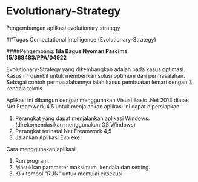 # Evolutionary-Strategy
Pengembangan aplikasi evolutionary strategy

##Tugas Computational Intelligence (Evolutionary-Strategy)  

####Pengembang:
**Ida Bagus Nyoman Pascima**   
**15/388483/PPA/04922**  

Evolutionary-Strategy yang dikembangkan adalah pada kasus optimasi. Kasus ini diambil untuk memberikan solusi optimum dari permasalahan. Sebagai contoh permasalahannya ialah kasus pembuatan lemari dengan 3 kendala teknis.

Aplikasi ini dibangun dengan menggunakan Visual Basic .Net 2013 diatas Net Freamwork 4,5
untuk menjalankan aplikasi ini dapat dipersiapkan  
1. Perangkat yang dapat menjalankan aplikasi Windows. (direkomendasikan menggunakan OS Windows)  
2. Perangkat terinstal Net Freamwork 4,5  
3. Jalankan Aplikasi Evo.exe  

Cara menggunakan aplikasi  
1. Run program.   
2. Masukkan parameter maksimum, kendala dan setting.  
3. Klik tombol "RUN" untuk memulai eksekusi   
